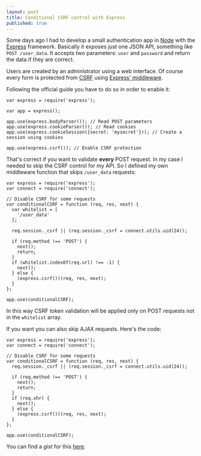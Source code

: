 ```yaml
---
layout: post
title: Conditional CSRF control with Express
published: true
---
```


Some days ago I had to develop a small authentication app in [Node](http://nodejs.org) with the [Express](http://expressjs.com/) framework. Basically it exposes just one JSON API, something like `POST /user_data`. It accepts two parameters: `user` and `password` and return the data if they are correct.

Users are created by an administrator using a web interface. Of course every form is protected from [CSRF](http://en.wikipedia.org/wiki/Cross-site_request_forgery) using [Express' middleware](http://expressjs.com/api.html#csrf).

Following the official guide you have to do so in order to enable it:


    var express = require('express');

    var app = express();

    app.use(express.bodyParser()); // Read POST parameters
    app.use(express.cookieParser()); // Read cookies
    app.use(express.cookieSession({secret: 'mysecret'})); // Create a session using cookies

    app.use(express.csrf()); // Enable CSRF protection

That's correct if you want to validate **every** POST request. In my case I needed to skip the CSRF control for my API. So I defined my own middleware function that skips `/user_data` requests:

    var express = require('express');
    var connect = require('connect');

    // Disable CSRF for some requests
    var conditionalCSRF = function (req, res, next) {
      var whitelist = [
        '/user_data'
      ];

      req.session._csrf || (req.session._csrf = connect.utils.uid(24));

      if (req.method !== 'POST') {
        next();
        return;
      }
      if (whitelist.indexOf(req.url) !== -1) {
        next();
      } else {
        (express.csrf())(req, res, next);
      }
    };

    app.use(conditionalCSRF);

In this way CSRF token validation will be applied only on POST requests not in the `whitelist` array.

If you want you can also skip AJAX requests. Here's the code:

    var express = require('express');
    var connect = require('connect');

    // Disable CSRF for some requests
    var conditionalCSRF = function (req, res, next) {
      req.session._csrf || (req.session._csrf = connect.utils.uid(24));

      if (req.method !== 'POST') {
        next();
        return;
      }
      if (req.xhr) {
        next();
      } else {
        (express.csrf())(req, res, next);
      }
    };

    app.use(conditionalCSRF);

You can find a *gist* for this [here](https://gist.github.com/4207967).
